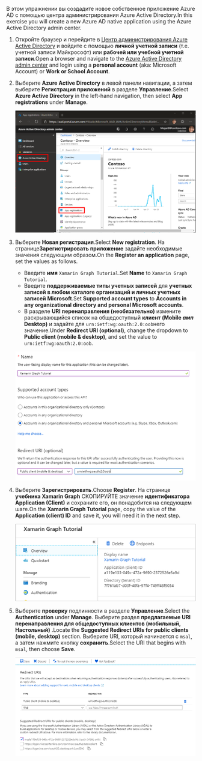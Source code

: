 <!-- markdownlint-disable MD002 MD041 -->

<span data-ttu-id="fd550-101">В этом упражнении вы создадите новое собственное приложение Azure AD с помощью центра администрирования Azure Active Directory.</span><span class="sxs-lookup"><span data-stu-id="fd550-101">In this exercise you will create a new Azure AD native application using the Azure Active Directory admin center.</span></span>

1. <span data-ttu-id="fd550-102">Откройте браузер и перейдите в [Центр администрирования Azure Active Directory](https://aad.portal.azure.com) и войдите с помощью **личной учетной записи** (т.е. учетной записи Майкрософт) или **рабочей или учебной учетной записи**.</span><span class="sxs-lookup"><span data-stu-id="fd550-102">Open a browser and navigate to the [Azure Active Directory admin center](https://aad.portal.azure.com) and login using a **personal account** (aka: Microsoft Account) or **Work or School Account**.</span></span>

1. <span data-ttu-id="fd550-103">Выберите **Azure Active Directory** в левой панели навигации, а затем выберите **Регистрация приложений** в разделе **Управление**.</span><span class="sxs-lookup"><span data-stu-id="fd550-103">Select **Azure Active Directory** in the left-hand navigation, then select **App registrations** under **Manage**.</span></span>

    ![<span data-ttu-id="fd550-104">Снимок экрана с регистрациями приложений</span><span class="sxs-lookup"><span data-stu-id="fd550-104">A screenshot of the App registrations</span></span> ](./images/aad-portal-app-registrations.png)

1. <span data-ttu-id="fd550-105">Выберите **Новая регистрация**.</span><span class="sxs-lookup"><span data-stu-id="fd550-105">Select **New registration**.</span></span> <span data-ttu-id="fd550-106">На странице**Зарегистрировать приложение** задайте необходимые значения следующим образом.</span><span class="sxs-lookup"><span data-stu-id="fd550-106">On the **Register an application** page, set the values as follows.</span></span>

    - <span data-ttu-id="fd550-107">Введите **имя** `Xamarin Graph Tutorial`.</span><span class="sxs-lookup"><span data-stu-id="fd550-107">Set **Name** to `Xamarin Graph Tutorial`.</span></span>
    - <span data-ttu-id="fd550-108">Введите **поддерживаемые типы учетных записей** для **учетных записей в любом каталоге организаций и личных учетных записей Microsoft**.</span><span class="sxs-lookup"><span data-stu-id="fd550-108">Set **Supported account types** to **Accounts in any organizational directory and personal Microsoft accounts**.</span></span>
    - <span data-ttu-id="fd550-109">В разделе **URI перенаправления (необязательно)** измените раскрывающийся список на общедоступный **клиент (Mobile _амп_ Desktop)** и задайте для `urn:ietf:wg:oauth:2.0:oob`него значение.</span><span class="sxs-lookup"><span data-stu-id="fd550-109">Under **Redirect URI (optional)**, change the dropdown to **Public client (mobile & desktop)**, and set the value to `urn:ietf:wg:oauth:2.0:oob`.</span></span>

    ![Снимок страницы "регистрация приложения"](./images/aad-register-an-app.png)

1. <span data-ttu-id="fd550-111">Выберите **Зарегистрировать**.</span><span class="sxs-lookup"><span data-stu-id="fd550-111">Choose **Register**.</span></span> <span data-ttu-id="fd550-112">На странице **учебника Xamarin Graph** СКОПИРУЙТЕ значение **идентификатора Application (Client)** и сохраните его, он понадобится на следующем шаге.</span><span class="sxs-lookup"><span data-stu-id="fd550-112">On the **Xamarin Graph Tutorial** page, copy the value of the **Application (client) ID** and save it, you will need it in the next step.</span></span>

    ![Снимок экрана с ИДЕНТИФИКАТОРом приложения для новой регистрации приложения](./images/aad-application-id.png)

1. <span data-ttu-id="fd550-114">Выберите **проверку** подлинности в разделе **Управление**.</span><span class="sxs-lookup"><span data-stu-id="fd550-114">Select the **Authentication** under **Manage**.</span></span> <span data-ttu-id="fd550-115">Выберите раздел **предлагаемые URI перенаправления для общедоступных клиентов (мобильный, Настольный)** .</span><span class="sxs-lookup"><span data-stu-id="fd550-115">Locate the **Suggested Redirect URIs for public clients (mobile, desktop)** section.</span></span> <span data-ttu-id="fd550-116">Выберите URI, который начинается с `msal`, а затем нажмите кнопку **сохранить**.</span><span class="sxs-lookup"><span data-stu-id="fd550-116">Select the URI that begins with `msal`, then choose **Save**.</span></span>

    ![Снимок экрана со страницей URI перенаправления](./images/aad-redirect-uris.png)
